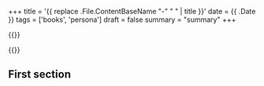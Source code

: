 +++
title = '{{ replace .File.ContentBaseName "-" " " | title }}'
date = {{ .Date }}
tags = ['books', 'persona']
draft = false
summary = "summary"
+++

{{<lead>}}

{{</lead>}}

## First section
